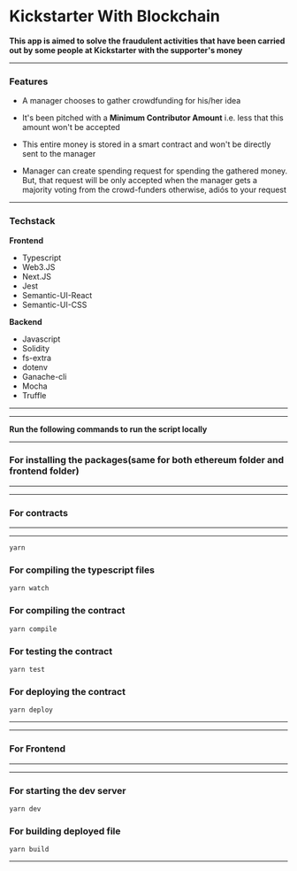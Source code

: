 # Kickstarter With Blockchain

**This app is aimed to solve the fraudulent activities that have been carried out by some people at Kickstarter with the supporter's money**

---

### Features

- A manager chooses to gather crowdfunding for his/her idea

- It's been pitched with a **Minimum Contributor Amount** i.e. less that this amount won't be accepted

- This entire money is stored in a smart contract and won't be directly sent to the manager

- Manager can create spending request for spending the gathered money. But, that request will be only accepted when the manager gets a majority voting from the crowd-funders otherwise, adiós to your request

---

### Techstack

**Frontend**

- Typescript
- Web3.JS
- Next.JS
- Jest
- Semantic-UI-React
- Semantic-UI-CSS

**Backend**

- Javascript
- Solidity
- fs-extra
- dotenv
- Ganache-cli
- Mocha
- Truffle

---

---

**Run the following commands to run the script locally**

---

### For installing the packages(same for both ethereum folder and frontend folder)

---

---

### For contracts

---

---

```
yarn
```

### For compiling the typescript files

```
yarn watch
```

### For compiling the contract

```
yarn compile
```

### For testing the contract

```
yarn test
```

### For deploying the contract

```
yarn deploy
```

---

---

### For Frontend

---

---

### For starting the dev server

```
yarn dev
```

### For building deployed file

```
yarn build
```

---
